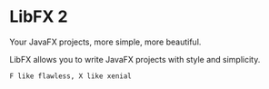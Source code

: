 # LibFX 2

Your JavaFX projects, more simple, more beautiful.

LibFX allows you to write JavaFX projects with style and simplicity.

    F like flawless, X like xenial